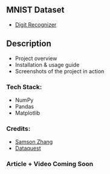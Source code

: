 
## MNIST Dataset
* [Digit Recognizer](https://www.kaggle.com/competitions/digit-recognizer)

## Description
* Project overview
* Installation & usage guide
* Screenshots of the project in action
### Tech Stack:
* NumPy
* Pandas
* Matplotlib


### Credits: 
* [Samson Zhang](https://youtu.be/w8yWXqWQYmU?si=Pz0FSPw4zwEqGVO3)
* [Dataquest](https://youtu.be/MQzG1hfhow4?si=B_A3TkZztwEURWwB)

### Article + Video Coming Soon
